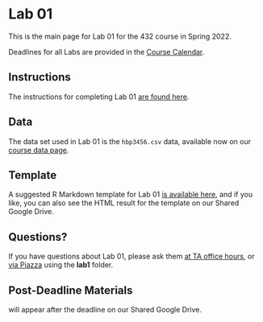 # Lab 01 

This is the main page for Lab 01 for the 432 course in Spring 2022.

Deadlines for all Labs are provided in the [Course Calendar](https://thomaselove.github.io/432/calendar.html).

## Instructions

The instructions for completing Lab 01 [are found here](https://github.com/THOMASELOVE/432-2022/blob/main/labs/lab01/lab01_instructions.md).

## Data

The data set used in Lab 01 is the `hbp3456.csv` data, available now on our [course data page](https://github.com/THOMASELOVE/432-data).

## Template

A suggested R Markdown template for Lab 01 [is available here](https://github.com/THOMASELOVE/432-2022/blob/main/labs/lab01/lab01_template.Rmd), and if you like, you can also see the HTML result for the template on our Shared Google Drive.

## Questions?

If you have questions about Lab 01, please ask them [at TA office hours](https://thomaselove.github.io/432/contact.html), or [via Piazza](https://piazza.com/case/spring2022/pqhs432) using the **lab1** folder.

## Post-Deadline Materials

will appear after the deadline on our Shared Google Drive.
